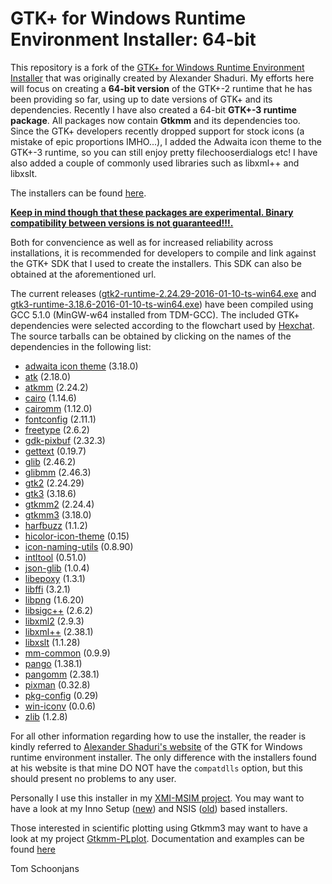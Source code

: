 GTK+ for Windows Runtime Environment Installer: 64-bit
======================================================

This repository is a fork of the  [GTK+ for Windows Runtime Environment Installer](http://gtk-win.sourceforge.net) that was originally created
by Alexander Shaduri.
My efforts here will focus on creating a **64-bit version** of the GTK+-2 runtime that he has been providing so far, using up to date versions of GTK+ and its dependencies. Recently I have also created a 64-bit **GTK+-3 runtime package**. All packages now contain **Gtkmm** and its dependencies too. Since the GTK+ developers recently dropped support for stock icons (a mistake of epic proportions IMHO...), I added the Adwaita icon theme to the GTK+-3 runtime, so you can still enjoy pretty filechooserdialogs etc! I have also added a couple of commonly used libraries such as libxml++ and libxslt.

The installers can be found [here](http://lvserver.ugent.be/gtk-win64/).

**[Keep in mind though that these packages are experimental. Binary compatibility between versions is not guaranteed!!!.](http://www.gtk.org/download/win64.php)** 

Both for convencience as well as for increased reliability across installations, it is recommended for developers to compile and link against the GTK+ SDK that I used to create the installers. This SDK can also be obtained at the aforementioned url.

The current releases ([gtk2-runtime-2.24.29-2016-01-10-ts-win64.exe](http://lvserver.ugent.be/gtk-win64/gtk2-runtime/gtk2-runtime-2.24.29-2016-01-10-ts-win64.exe) and [gtk3-runtime-3.18.6-2016-01-10-ts-win64.exe](http://lvserver.ugent.be/gtk-win64/gtk3-runtime/gtk3-runtime-3.18.6-2016-01-10-ts-win64.exe)) have been compiled using GCC 5.1.0 (MinGW-w64 installed from TDM-GCC). 
The included GTK+ dependencies were selected according to the flowchart used by [Hexchat](http://hexchat.github.io/gtk-win32/). The source tarballs can be obtained by clicking on the names of the dependencies in the following list:

* [adwaita icon theme](http://ftp.gnome.org/pub/GNOME/sources/adwaita-icon-theme/) (3.18.0)
* [atk](http://ftp.gnome.org/pub/GNOME/sources/atk/) (2.18.0)
* [atkmm](http://ftp.gnome.org/pub/GNOME/sources/atkmm/) (2.24.2)
* [cairo](http://cairographics.org/releases/) (1.14.6)
* [cairomm](http://cairographics.org/releases/) (1.12.0)
* [fontconfig](http://www.freedesktop.org/software/fontconfig/release/) (2.11.1)
* [freetype](http://www.freetype.org/download.html) (2.6.2)
* [gdk-pixbuf](http://ftp.gnome.org/pub/GNOME/sources/gdk-pixbuf/) (2.32.3)
* [gettext](http://ftp.gnu.org/pub/gnu/gettext/) (0.19.7)
* [glib](http://ftp.gnome.org/pub/GNOME/sources/glib/) (2.46.2)
* [glibmm](http://ftp.gnome.org/pub/GNOME/sources/glibmm/) (2.46.3)
* [gtk2](http://ftp.gnome.org/pub/GNOME/sources/gtk+/) (2.24.29)
* [gtk3](http://ftp.gnome.org/pub/GNOME/sources/gtk+/) (3.18.6)
* [gtkmm2](http://ftp.gnome.org/pub/GNOME/sources/gtkmm) (2.24.4)
* [gtkmm3](http://ftp.gnome.org/pub/GNOME/sources/gtkmm) (3.18.0)
* [harfbuzz](http://www.freedesktop.org/software/harfbuzz/release/) (1.1.2)
* [hicolor-icon-theme](http://icon-theme.freedesktop.org/releases/) (0.15)
* [icon-naming-utils](http://tango.freedesktop.org/releases/) (0.8.90)
* [intltool](http://ftp.gnome.org/pub/gnome/sources/intltool/) (0.51.0)
* [json-glib](http://ftp.gnome.org/pub/gnome/sources/json-glib/) (1.0.4)
* [libepoxy](https://github.com/anholt/libepoxy) (1.3.1)
* [libffi](http://sourceware.org/libffi/) (3.2.1)
* [libpng](http://sourceforge.net/project/showfiles.php?group_id=5624) (1.6.20)
* [libsigc++](http://ftp.gnome.org/pub/GNOME/sources/libsigc++/) (2.6.2)
* [libxml2](http://xmlsoft.org/sources/) (2.9.3)
* [libxml++](http://ftp.gnome.org/pub/GNOME/sources/libxml++/) (2.38.1)
* [libxslt](http://xmlsoft.org/sources/) (1.1.28)
* [mm-common](http://ftp.gnome.org/pub/GNOME/sources/mm-common/) (0.9.9)
* [pango](http://ftp.gnome.org/pub/GNOME/sources/pango/) (1.38.1)
* [pangomm](http://ftp.gnome.org/pub/GNOME/sources/pangomm/) (2.38.1)
* [pixman](http://cairographics.org/releases/) (0.32.8)
* [pkg-config](http://pkgconfig.freedesktop.org/releases/) (0.29)
* [win-iconv](http://code.google.com/p/win-iconv/downloads/list) (0.0.6)
* [zlib](http://www.zlib.net) (1.2.8)

For all other information regarding how to use the installer, the reader is kindly referred to [Alexander Shaduri's website](http://gtk-win.sourceforge.net) of the GTK for Windows runtime environment installer. The only difference with the installers found at his website is that mine DO NOT have the `compatdlls` option, but this should present no problems to any user.  

Personally I use this installer in my [XMI-MSIM project](http://github.com/xmimsim). You may want to have a look at my Inno Setup ([new](https://github.com/tschoonj/xmimsim/blob/master/windows/xmimsim.iss)) and NSIS ([old](https://github.com/tschoonj/xmimsim/blob/XMI-MSIM-4.0/nsis/xmimsim-win64.nsi.in)) based installers. 

Those interested in scientific plotting using Gtkmm3 may want to have a look at my project [Gtkmm-PLplot](https://github.com/tschoonj/gtkmm-plplot). Documentation and examples can be found [here](http://tschoonj.github.io/gtkmm-plplot)

Tom Schoonjans

